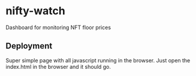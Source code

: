 # nifty-watch
Dashboard for monitoring NFT floor prices

## Deployment
Super simple page with all javascript running in the browser. Just open the index.html in the browser and it should go.
